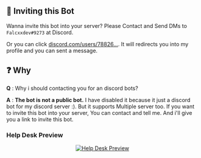 ## 👥 Inviting this Bot

Wanna invite this bot into your server? Please Contact and Send DMs to `Falcxxdev#9273` at Discord.

Or you can click [discord.com/users/78826...](https://discord.com/users/788260234409672754). It will redirects you into my profile and you can sent a message.

## ❓ Why

**Q** : Why i should contacting you for an discord bots?

**A** : **The bot is not a public bot.** I have disabled it because it just a discord bot for my discord server :). But it supports Multiple server too. If you want to invite this bot into your server, You can contact and tell me. And i'll give you a link to invite this bot.

### Help Desk Preview

<div align="center">
    <a href="https://i.upload.systems/xakEdLcu" target="_blank">
        <img src="https://cdn.upload.systems/uploads/xakEdLcu.png" alt="Help Desk Preview">
    </a>
</div>
